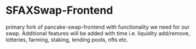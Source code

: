 # SFAXSwap-Frontend

primary fork of pancake-swap-frontend with functionality we need for our swap. Additional features will be added with time i.e. liquidity add/remove, lotteries, farming, staking, lending pools, nfts etc.


